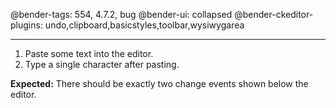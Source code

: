 @bender-tags: 554, 4.7.2, bug
@bender-ui: collapsed
@bender-ckeditor-plugins: undo,clipboard,basicstyles,toolbar,wysiwygarea

----

1. Paste some text into the editor.
2. Type a single character after pasting.

**Expected:** There should be exactly two change events shown below the editor.
